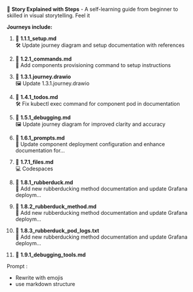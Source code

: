 📖 **Story Explained with Steps** - A self-learning guide from beginner to skilled in visual storytelling. Feel it

**Journeys include:**

1. 📁 **1.1.1_setup.md**  
    🛠️ Update journey diagram and setup documentation with references  

2. 📁 **1.2.1_commands.md**  
    📝 Add components provisioning command to setup instructions  

3. 📁 **1.3.1.journey.drawio**  
    🖼️ Update 1.3.1.journey.drawio  

4. 📁 **1.4.1_todos.md**  
    🛠️ Fix kubectl exec command for component pod in documentation  

5. 📁 **1.5.1_debugging.md**  
    🖼️ Update journey diagram for improved clarity and accuracy  

6. 📁 **1.6.1_prompts.md**  
    📝 Update component deployment configuration and enhance documentation for…  

7. 📁 **1.7.1_files.md**  
    💻 Codespaces  

8. 📁 **1.8.1_rubberduck.md**  
    🦆 Add new rubberducking method documentation and update Grafana deploym…  

9. 📁 **1.8.2_rubberduck_method.md**  
    🦆 Add new rubberducking method documentation and update Grafana deploym…  

10. 📁 **1.8.3_rubberduck_pod_logs.txt**  
     🦆 Add new rubberducking method documentation and update Grafana deploym…  

11. 📁 **1.9.1_debugging_tools.md**

Prompt :
- Rewrite with emojis
- use markdown structure